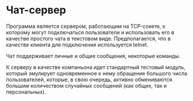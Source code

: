 # Чат-сервер
Программа является сервером, работающим на TCP-сокете, к которому могут подключаться пользователи и использовать его 
в качестве простого чата в текстовом виде. Предполагается, что в качестве клиента для подключения используется telnet.

Чат поддерживает личные и общие сообщения, некоторые команды.

К серверу в качестве компаньона идет стандартный тестовый модуль, который эмулирует одновременное к нему обращение 
большого числа пользователей, которые, в свою очередь, активно обмениваются большим количеством случайных сообщений
(как общих, так и персональных).

